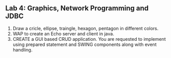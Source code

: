 ## Lab 4: Graphics, Network Programming and JDBC
1. Draw a cricle, ellipse, traingle, hexagon, pentagon in different colors.
2. WAP to create an Echo server and client in java. 
3. CREATE a GUI based CRUD application. You are requested to implement using prepared statement and SWING components along with event handling.




